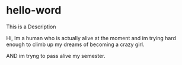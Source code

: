 # hello-word
This is a Description

Hi, Im a human who is actually alive at the moment and im trying hard enough to climb up my dreams of becoming a crazy girl.

AND im tryng to pass alive my semester.
